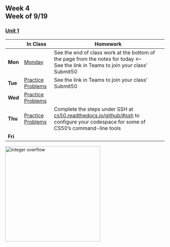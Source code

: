 <meta http-equiv="refresh" content="300"/>

## Week 4<br>Week of 9/19 

### [Unit 1](/apcsp/curriculum/1)  

  |       |In Class               |Homework   |
  |-------|---------              |---------  |
  |**Mon**|[Monday](/apcsp/plans/9-19-22) |See the end of class work at the bottom of the page from the notes for today <--<br>See the link in Teams to join your class' Submit50 |
  |**Tue**|[Practice Problems](https://cs50.harvard.edu/ap/2023/problems/1/) |See the link in Teams to join your class' Submit50 |
  |**Wed**|[Practice Problems](https://cs50.harvard.edu/ap/2023/problems/1/) | |
  |**Thu**|[Practice Problems](https://cs50.harvard.edu/ap/2023/problems/1/) |Complete the steps under SSH at [cs50.readthedocs.io/github/#ssh](https://cs50.readthedocs.io/github/#ssh) to configure your codespace for some of CS50’s command-line tools |
  |**Fri**| | |

<img src="https://news.mit.edu/sites/default/files/download/201503/MIT-Integer-Over-01-press.jpg" alt="integer overflow" height="300">

